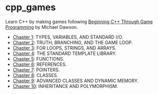 # cpp_games

Learn C++ by making games following [Beginning C++ Through Game Programming](https://www.amazon.com/Beginning-C-Through-Game-Programming/dp/1305109910/) by Michael Dawson.

- [Chapter 1](./ch1): TYPES, VARIABLES, AND STANDARD I/O.
- [Chapter 2](./ch2): TRUTH, BRANCHING, AND THE GAME LOOP.
- [Chapter 3](./ch3): FOR LOOPS, STRINGS, AND ARRAYS.
- [Chapter 4](./ch4): THE STANDARD TEMPLATE LIBRARY.
- [Chapter 5](./ch5): FUNCTIONS.
- [Chapter 6](./ch6): REFERENCES.
- [Chapter 7](./ch7): POINTERS.
- [Chapter 8](./ch8): CLASSES.
- [Chapter 9](./ch9): ADVANCED CLASSES AND DYNAMIC MEMORY.
- [Chapter 10](./ch10): INHERITANCE AND POLYMORPHISM.


